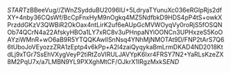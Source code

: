 $START$zBBeeVug//ZWnZSydduBU2096lU+5LdryaTYunuXc036eRGIpRjs2dfXY+4nby36CQsWf/BcCpFnxHyM9nOgkq4MZ5NdfbkD9HDS4pP4tS+owkXPrzddGKzV3QWBiR2OkOax4ntLirK2uf6eAUpGcMVWOyqVy0roRjS5fOSQNOb74QCrN4a22AfskyHBOa1LY7xRC8v3uPHnpaNYiOONCn3UPHxzeS5KoOAYziWMnR+wO6aB9R5YTQQKAwIlSnNsq4YNhMjNMOTAt9D/FNP2tArS7Q66tUboJoVEyozzZRA1zEptp4v6kPp+A2l4zaiQyqykaBmLrmDKAD4ND2018KtdLj9xTGr7SsEhVXygVeyP2tiRtZoVIRULJAVYpK6Ixr4FRSY7N2+YaRLsKzeZX8M2PqU7x/a7LMBN9YL9PXXghMtCF/OJkrX1IRgzMxkS$END$